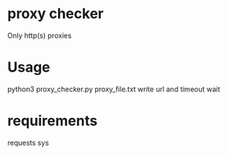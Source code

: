 # proxy checker
Only http(s) proxies
 # Usage 
 python3 proxy_checker.py proxy_file.txt
 write url and timeout
 wait
 
 # requirements
 requests
 sys
